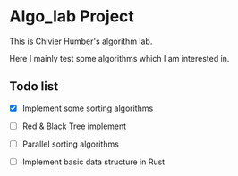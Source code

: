 # Algo_lab Project

This is Chivier Humber's algorithm lab.

Here I mainly test some algorithms which I am interested in.

## Todo list

- [x] Implement some sorting algorithms

- [ ] Red & Black Tree implement

- [ ] Parallel sorting algorithms

- [ ] Implement basic data structure in Rust
